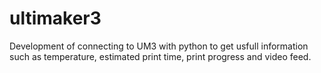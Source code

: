 # ultimaker3
Development of connecting to UM3 with python to get usfull information such as temperature, estimated print time, print progress and video feed. 
